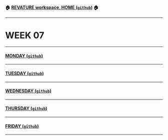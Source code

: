 #### :house: [REVATURE workspace, HOME (`github`)](https://github.com/joedonline/REVATURE__workspace)  :house:
---
# WEEK 07

---
#### [MONDAY (`github`)](https://github.com/joedonline/REVATURE__workspace/tree/master/WEEK__07/__01_MONDAY)

---
#### [TUESDAY (`github`)](https://github.com/joedonline/REVATURE__workspace/tree/master/WEEK__07/__02_TUESDAY)

---
#### [WEDNESDAY (`github`)](https://github.com/joedonline/REVATURE__workspace/tree/master/WEEK__07/__03_WEDNESDAY)

---
#### [THURSDAY (`github`)](https://github.com/joedonline/REVATURE__workspace/tree/master/WEEK__07/__04_THURSDAY)

---
#### [FRIDAY (`github`)](https://github.com/joedonline/REVATURE__workspace/tree/master/WEEK__07/__05_FRIDAY)

---
